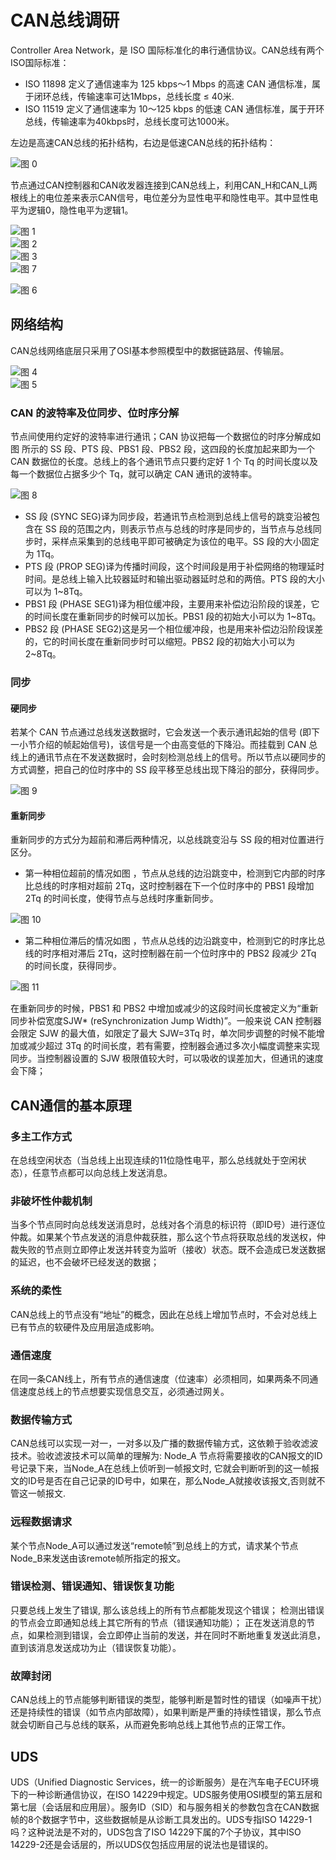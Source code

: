 <!--
 * @Author: Suez_kip 287140262@qq.com
 * @Date: 2023-09-13 17:05:09
 * @LastEditTime: 2023-09-13 20:12:02
 * @LastEditors: Suez_kip
 * @Description: 
-->
# CAN总线调研

Controller Area Network，是 ISO 国际标准化的串行通信协议。CAN总线有两个ISO国际标准：

- ISO 11898 定义了通信速率为 125 kbps～1 Mbps 的高速 CAN 通信标准，属于闭环总线，传输速率可达1Mbps，总线长度 ≤ 40米.
- ISO 11519 定义了通信速率为 10～125 kbps 的低速 CAN 通信标准，属于开环总线，传输速率为40kbps时，总线长度可达1000米。

左边是高速CAN总线的拓扑结构，右边是低速CAN总线的拓扑结构：

![图 0](../images2/c08282369ffecbc5a8e0d107cd28c93f354f5de8d5b70da4ddab42f4dd099800.png)  

节点通过CAN控制器和CAN收发器连接到CAN总线上，利用CAN_H和CAN_L两根线上的电位差来表示CAN信号，电位差分为显性电平和隐性电平。其中显性电平为逻辑0，隐性电平为逻辑1。

![图 1](../images2/1d774abeeb397cdb4a93902d56c9470e1e9f8d3966007f245d624316e7669eb8.png)  
![图 2](../images2/313a1e4c96c19fa28bd5f2c9aebecad94a51631ffad9b246de50c68d9d086ba1.png)  
![图 3](../images2/d73d13086655e8abc0f4d66a46cd3c13158742d7d50d1fe2d827aef5c11c3941.png)  
![图 7](../images2/c3fe0449edd65a9fdf1d7c71da88ff1f9f43a78c521a9b0e4f29d268e8e3db87.png)  

![图 6](../images2/3f1edd97edd404655d88151c62453d724e88c3e3efdf7feed6398f17efdd4e8c.png)  

## 网络结构

CAN总线网络底层只采用了OSI基本参照模型中的数据链路层、传输层。

![图 4](../images2/cd9819952a85dca115de27c36f23a40a597d9d6fba3457a30f7ee8407b03c025.png)  
![图 5](../images2/bb70ad64bb86ed454f01a36516d53df0b513cb65f5f6db6bb236dae340274ed0.png)  

### CAN 的波特率及位同步、位时序分解

节点间使用约定好的波特率进行通讯；CAN 协议把每一个数据位的时序分解成如图 所示的 SS 段、PTS 段、PBS1 段、PBS2 段，这四段的长度加起来即为一个 CAN 数据位的长度。总线上的各个通讯节点只要约定好 1 个 Tq 的时间长度以及每一个数据位占据多少个 Tq，就可以确定 CAN 通讯的波特率。  

![图 8](../images2/23ef14b2f0bf8ace87394b9124a88c146b27eea338293bdc088f386242734a2a.png)  

- SS 段 (SYNC SEG)译为同步段，若通讯节点检测到总线上信号的跳变沿被包含在 SS 段的范围之内，则表示节点与总线的时序是同步的，当节点与总线同步时，采样点采集到的总线电平即可被确定为该位的电平。SS 段的大小固定为 1Tq。
- PTS 段 (PROP SEG)译为传播时间段，这个时间段是用于补偿网络的物理延时时间。是总线上输入比较器延时和输出驱动器延时总和的两倍。PTS 段的大小可以为 1~8Tq。
- PBS1 段 (PHASE SEG1)译为相位缓冲段，主要用来补偿边沿阶段的误差，它的时间长度在重新同步的时候可以加长。PBS1 段的初始大小可以为 1~8Tq。
- PBS2 段 (PHASE SEG2)这是另一个相位缓冲段，也是用来补偿边沿阶段误差的，它的时间长度在重新同步时可以缩短。PBS2 段的初始大小可以为 2~8Tq。

### 同步

#### 硬同步

若某个 CAN 节点通过总线发送数据时，它会发送一个表示通讯起始的信号 (即下一小节介绍的帧起始信号)，该信号是一个由高变低的下降沿。而挂载到 CAN 总线上的通讯节点在不发送数据时，会时刻检测总线上的信号。所以节点以硬同步的方式调整，把自己的位时序中的 SS 段平移至总线出现下降沿的部分，获得同步。

![图 9](../images2/01394f6627eb09d602ff31056e636b64f64abdf4368d0b32a3d63f9c222d1d64.png)  

#### 重新同步

重新同步的方式分为超前和滞后两种情况，以总线跳变沿与 SS 段的相对位置进行区分。

- 第一种相位超前的情况如图 ，节点从总线的边沿跳变中，检测到它内部的时序比总线的时序相对超前 2Tq，这时控制器在下一个位时序中的 PBS1 段增加 2Tq 的时间长度，使得节点与总线时序重新同步。

![图 10](../images2/d4ff743956f95fd0f83afd807b252333391503114fe59abc36b882c84eaa33d2.png)  

- 第二种相位滞后的情况如图 ，节点从总线的边沿跳变中，检测到它的时序比总线的时序相对滞后 2Tq，这时控制器在前一个位时序中的 PBS2 段减少 2Tq 的时间长度，获得同步。

![图 11](../images2/92d24d22798266519adda91b202a5b8298de8f675dfd11a0f19ed56295e8e817.png)  

在重新同步的时候，PBS1 和 PBS2 中增加或减少的这段时间长度被定义为“重新同步补偿宽度SJW* (reSynchronization Jump Width)”。一般来说 CAN 控制器会限定 SJW 的最大值，如限定了最大 SJW=3Tq 时，单次同步调整的时候不能增加或减少超过 3Tq 的时间长度，若有需要，控制器会通过多次小幅度调整来实现同步。当控制器设置的 SJW 极限值较大时，可以吸收的误差加大，但通讯的速度会下降；

## CAN通信的基本原理

### 多主工作方式

在总线空闲状态（当总线上出现连续的11位隐性电平，那么总线就处于空闲状态），任意节点都可以向总线上发送消息。

### 非破坏性仲裁机制

当多个节点同时向总线发送消息时，总线对各个消息的标识符（即ID号）进行逐位仲裁。如果某个节点发送的消息仲裁获胜，那么这个节点将获取总线的发送权，仲裁失败的节点则立即停止发送并转变为监听（接收）状态。既不会造成已发送数据的延迟，也不会破坏已经发送的数据；

### 系统的柔性

CAN总线上的节点没有“地址”的概念，因此在总线上增加节点时，不会对总线上已有节点的软硬件及应用层造成影响。

### 通信速度

在同一条CAN线上，所有节点的通信速度（位速率）必须相同，如果两条不同通信速度总线上的节点想要实现信息交互，必须通过网关。

### 数据传输方式

CAN总线可以实现一对一，一对多以及广播的数据传输方式，这依赖于验收滤波技术。验收滤波技术可以简单的理解为: Node_A 节点将需要接收的CAN报文的ID号记录下来，当Node_A在总线上侦听到一帧报文时, 它就会判断听到的这一帧报文的ID号是否在自己记录的ID号中，如果在，那么Node_A就接收该报文,否则就不管这一帧报文.

### 远程数据请求

某个节点Node_A可以通过发送“remote帧”到总线上的方式，请求某个节点Node_B来发送由该remote帧所指定的报文。

### 错误检测、错误通知、错误恢复功能

只要总线上发生了错误, 那么该总线上的所有节点都能发现这个错误；
检测出错误的节点会立即通知总线上其它所有的节点（错误通知功能）；
正在发送消息的节点，如果检测到错误，会立即停止当前的发送，并在同时不断地重复发送此消息，直到该消息发送成功为止（错误恢复功能）。

### 故障封闭

CAN总线上的节点能够判断错误的类型，能够判断是暂时性的错误（如噪声干扰）还是持续性的错误（如节点内部故障），如果判断是严重的持续性错误，那么节点就会切断自己与总线的联系，从而避免影响总线上其他节点的正常工作。

## UDS

UDS（Unified Diagnostic Services，统一的诊断服务）是在汽车电子ECU环境下的一种诊断通信协议，在ISO 14229中规定。UDS服务使用OSI模型的第五层和第七层（会话层和应用层）。服务ID（SID）和与服务相关的参数包含在CAN数据帧的8个数据字节中，这些数据帧是从诊断工具发出的。UDS专指ISO 14229-1吗？这种说法是不对的，UDS包含了ISO 14229下属的7个子协议，其中ISO 14229-2还是会话层的，所以UDS仅包括应用层的说法也是错误的。

